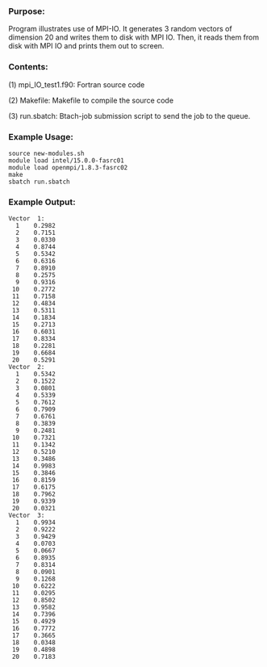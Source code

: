 ### Purpose:

Program illustrates use of MPI-IO. It generates 3 random vectors of dimension 20 and
writes them to disk with MPI IO. Then, it reads them from disk with MPI IO and prints 
them out to screen.

### Contents:

(1) mpi_IO_test1.f90: Fortran source code

(2) Makefile: Makefile to compile the source code

(3) run.sbatch: Btach-job submission script to send the job to the queue.

### Example Usage:

	source new-modules.sh
	module load intel/15.0.0-fasrc01
	module load openmpi/1.8.3-fasrc02
	make
	sbatch run.sbatch
    
### Example Output:

```
Vector  1:
  1    0.2982
  2    0.7151
  3    0.0330
  4    0.8744
  5    0.5342
  6    0.6316
  7    0.8910
  8    0.2575
  9    0.9316
 10    0.2772
 11    0.7158
 12    0.4834
 13    0.5311
 14    0.1834
 15    0.2713
 16    0.6031
 17    0.8334
 18    0.2281
 19    0.6684
 20    0.5291
Vector  2:
  1    0.5342
  2    0.1522
  3    0.0801
  4    0.5339
  5    0.7612
  6    0.7909
  7    0.6761
  8    0.3839
  9    0.2481
 10    0.7321
 11    0.1342
 12    0.5210
 13    0.3486
 14    0.9983
 15    0.3846
 16    0.8159
 17    0.6175
 18    0.7962
 19    0.9339
 20    0.0321
Vector  3:
  1    0.9934
  2    0.9222
  3    0.9429
  4    0.0703
  5    0.0667
  6    0.8935
  7    0.8314
  8    0.0901
  9    0.1268
 10    0.6222
 11    0.0295
 12    0.8502
 13    0.9582
 14    0.7396
 15    0.4929
 16    0.7772
 17    0.3665
 18    0.0348
 19    0.4898
 20    0.7183
```
